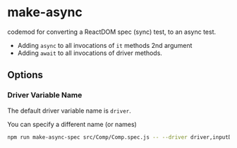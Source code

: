 # make-async

codemod for converting a ReactDOM spec (sync) test, to an async test.

- Adding `async` to all invocations of `it` methods 2nd argument
- Adding `await` to all invocations of driver methods.

## Options

### Driver Variable Name

The default driver variable name is `driver`.

You can specify a different name (or names)

```bash
npm run make-async-spec src/Comp/Comp.spec.js -- --driver driver,inputDriver,dropdownLayoutDriver
```
